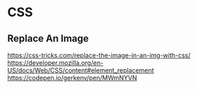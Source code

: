 # CSS

## Replace An Image
https://css-tricks.com/replace-the-image-in-an-img-with-css/
https://developer.mozilla.org/en-US/docs/Web/CSS/content#element_replacement
https://codepen.io/gerkenv/pen/MWmNYVN
